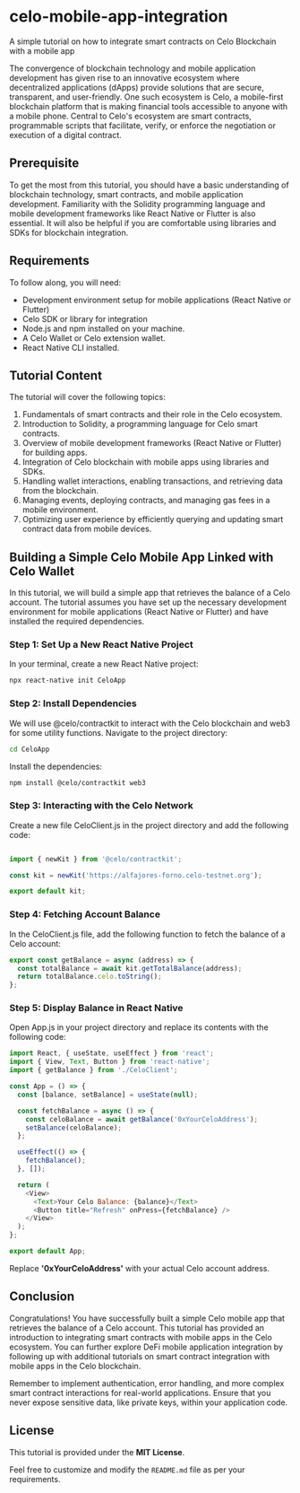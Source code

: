# celo-mobile-app-integration
A simple tutorial on how to integrate smart contracts on Celo Blockchain with a mobile app

The convergence of blockchain technology and mobile application development has given rise to an innovative ecosystem where decentralized applications (dApps) provide solutions that are secure, transparent, and user-friendly. One such ecosystem is Celo, a mobile-first blockchain platform that is making financial tools accessible to anyone with a mobile phone. Central to Celo's ecosystem are smart contracts, programmable scripts that facilitate, verify, or enforce the negotiation or execution of a digital contract.

## Prerequisite

To get the most from this tutorial, you should have a basic understanding of blockchain technology, smart contracts, and mobile application development. Familiarity with the Solidity programming language and mobile development frameworks like React Native or Flutter is also essential. It will also be helpful if you are comfortable using libraries and SDKs for blockchain integration.

## Requirements

To follow along, you will need:

- Development environment setup for mobile applications (React Native or Flutter)
- Celo SDK or library for integration
- Node.js and npm installed on your machine.
- A Celo Wallet or Celo extension wallet.
- React Native CLI installed.

## Tutorial Content

The tutorial will cover the following topics:

1. Fundamentals of smart contracts and their role in the Celo ecosystem.
2. Introduction to Solidity, a programming language for Celo smart contracts.
3. Overview of mobile development frameworks (React Native or Flutter) for building apps.
4. Integration of Celo blockchain with mobile apps using libraries and SDKs.
5. Handling wallet interactions, enabling transactions, and retrieving data from the blockchain.
6. Managing events, deploying contracts, and managing gas fees in a mobile environment.
7. Optimizing user experience by efficiently querying and updating smart contract data from mobile devices.

## Building a Simple Celo Mobile App Linked with Celo Wallet

In this tutorial, we will build a simple app that retrieves the balance of a Celo account. The tutorial assumes you have set up the necessary development environment for mobile applications (React Native or Flutter) and have installed the required dependencies.

### Step 1: Set Up a New React Native Project

In your terminal, create a new React Native project:

```bash
npx react-native init CeloApp
```

### Step 2: Install Dependencies
We will use @celo/contractkit to interact with the Celo blockchain and web3 for some utility functions. Navigate to the project directory:

```bash
cd CeloApp
```
Install the dependencies:

```bash
npm install @celo/contractkit web3
```

### Step 3: Interacting with the Celo Network
Create a new file CeloClient.js in the project directory and add the following code:

```js

import { newKit } from '@celo/contractkit';

const kit = newKit('https://alfajores-forno.celo-testnet.org');

export default kit;
```
### Step 4: Fetching Account Balance
In the CeloClient.js file, add the following function to fetch the balance of a Celo account:

```js
export const getBalance = async (address) => {
  const totalBalance = await kit.getTotalBalance(address);
  return totalBalance.celo.toString();
};
```
### Step 5: Display Balance in React Native
Open App.js in your project directory and replace its contents with the following code:

```js
import React, { useState, useEffect } from 'react';
import { View, Text, Button } from 'react-native';
import { getBalance } from './CeloClient';

const App = () => {
  const [balance, setBalance] = useState(null);

  const fetchBalance = async () => {
    const celoBalance = await getBalance('0xYourCeloAddress');
    setBalance(celoBalance);
  };

  useEffect(() => {
    fetchBalance();
  }, []);

  return (
    <View>
      <Text>Your Celo Balance: {balance}</Text>
      <Button title="Refresh" onPress={fetchBalance} />
    </View>
  );
};

export default App;
```
Replace **'0xYourCeloAddress'** with your actual Celo account address.

## Conclusion
Congratulations! You have successfully built a simple Celo mobile app that retrieves the balance of a Celo account. This tutorial has provided an introduction to integrating smart contracts with mobile apps in the Celo ecosystem. You can further explore DeFi mobile application integration by following up with additional tutorials on smart contract integration with mobile apps in the Celo blockchain.

Remember to implement authentication, error handling, and more complex smart contract interactions for real-world applications. Ensure that you never expose sensitive data, like private keys, within your application code.

## License
This tutorial is provided under the **MIT License**.


Feel free to customize and modify the `README.md` file as per your requirements.

